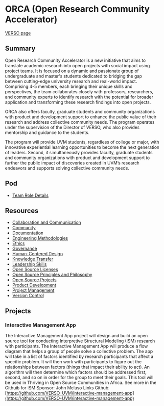 # ORCA (Open Research Community Accelerator)

[VERSO page](https://verso.w3.uvm.edu/orca/)
## Summary
Open Research Community Accelerator is a new initiative that aims to translate academic research into open projects with social impact using project teams. It is focused on a dynamic and passionate group of undergraduate and master's students dedicated to bridging the gap between cutting-edge university research and real-world impact. Comprising 4-5 members, each bringing their unique skills and perspectives, the team collaborates closely with professors, researchers, and community experts to identify research with the potential for broader application and transforming these research findings into open projects.

ORCA also offers faculty, graduate students and community organizations with product and development support to enhance the public value of their research and address collective community needs. The program operates under the supervision of the Director of VERSO, who also provides mentorship and guidance to the students.

The program will provide UVM students, regardless of college or major, with innovative experiential learning opportunities to become the next generation of leaders. Second, it simultaneously provides faculty, graduate students and community organizations with product and development support to further the public impact of discoveries created in UVM’s research endeavors and supports solving collective community needs.

## Pod
- [Team Role Details](./Pod/ORCA_job_description)

## Resources

- [Collaboration and Communication](./Resources/Collaboration%20and%20Communication)
- [Community](./Resources/Community)
- [Documentation](./Resources/Documentation)
- [Engineering Methodologies](./Resources/Engineering%20Methodologies)
- [Ethics](./Resources/Ethics)
- [Governance](./Resources/Governance)
- [Human-Centered Design](./Resources/Human-Centered%20Design)
- [Knowledge Transfer](./Resources/Knowledge%20Transfer)
- [Leadership Skills](./Resources/Leadership%20Skills)
- [Open Source Licenses](./Resources/Open%20Source%20Licenses)
- [Open Source Principles and Philosophy](./Resources/Open%20Source%20Principles%20and%20Philosophy)
- [Open Source Projects](./Resources/Open%20Source%20Projects)
- [Product Development](./Resources/Product%20Development)
- [Project Management](./Resources/Project%20Management)
- [Version Control](./Resources/Version%20Control)

## Projects
### Interactive Management App
The Interactive Management App project will design and build an open source tool for conducting Interpretive Structural Modeling (ISM) research with participants. The Interactive Management App will produce a flow diagram that helps a group of people solve a collective problem. The app will take in a list of factors identified by research participants that affect a specific problem. It will then work with participants to figure out the relationships between factors (things that impact their ability to act). An algorithm will then determine which factors should be addressed first, second, and so on in order for the group to meet their goals. This tool will be used in Thriving in Open Source Communities in Africa. See more in the Githuib for ISM
Sponsor: John Meluso
Links Github: [https://github.com/VERSO-UVM/interactive-management-app](https://github.com/VERSO-UVM/interactive-management-app)

